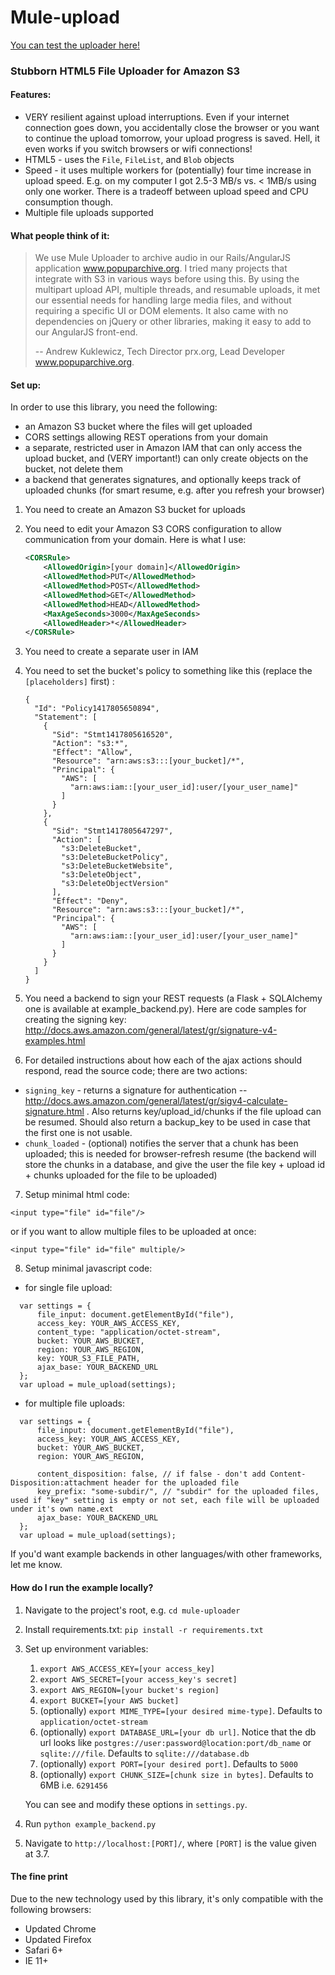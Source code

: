 Mule-upload
===========

[You can test the uploader here!](http://mule-uploader.com/)

### Stubborn HTML5 File Uploader for Amazon S3

#### Features:

* VERY resilient against upload interruptions. Even if your internet connection goes down, you accidentally close the browser or you want to continue the upload tomorrow, your upload progress is saved. Hell, it even works if you switch browsers or wifi connections!
* HTML5 - uses the `File`, `FileList`, and `Blob` objects
* Speed - it uses multiple workers for (potentially) four time increase in upload speed. E.g. on my computer I got 2.5-3 MB/s vs. < 1MB/s using only one worker. There is a tradeoff between upload speed and CPU consumption though.
* Multiple file uploads supported

#### What people think of it:

> We use Mule Uploader to archive audio in our Rails/AngularJS application www.popuparchive.org. I tried many projects that integrate with S3 in various ways before using this. By using the multipart upload API, multiple threads, and resumable uploads, it met our essential needs for handling large media files, and without requiring a specific UI or DOM elements.  It also came with no dependencies on jQuery or other libraries, making it easy to add to our AngularJS front-end.
>
> -- Andrew Kuklewicz, Tech Director prx.org, Lead Developer www.popuparchive.org.


#### Set up:

In order to use this library, you need the following:

* an Amazon S3 bucket where the files will get uploaded
* CORS settings allowing REST operations from your domain
* a separate, restricted user in Amazon IAM that can only access the upload bucket, and (VERY important!) can only create objects on the bucket, not delete them
* a backend that generates signatures, and optionally keeps track of uploaded chunks (for smart resume, e.g. after you refresh your browser)

1. You need to create an Amazon S3 bucket for uploads
2. You need to edit your Amazon S3 CORS configuration to allow communication from your domain. Here is what I use:

     ```xml
     <CORSRule>
         <AllowedOrigin>[your domain]</AllowedOrigin>
         <AllowedMethod>PUT</AllowedMethod>
         <AllowedMethod>POST</AllowedMethod>
         <AllowedMethod>GET</AllowedMethod>
         <AllowedMethod>HEAD</AllowedMethod>
         <MaxAgeSeconds>3000</MaxAgeSeconds>
         <AllowedHeader>*</AllowedHeader>
     </CORSRule>
     ```

3. You need to create a separate user in IAM

4. You need to set the bucket's policy to something like this (replace the `[placeholders]` first) :

     ```
     {
       "Id": "Policy1417805650894",
       "Statement": [
         {
           "Sid": "Stmt1417805616520",
           "Action": "s3:*",
           "Effect": "Allow",
           "Resource": "arn:aws:s3:::[your_bucket]/*",
           "Principal": {
             "AWS": [
               "arn:aws:iam::[your_user_id]:user/[your_user_name]"
             ]
           }
         },
         {
           "Sid": "Stmt1417805647297",
           "Action": [
             "s3:DeleteBucket",
             "s3:DeleteBucketPolicy",
             "s3:DeleteBucketWebsite",
             "s3:DeleteObject",
             "s3:DeleteObjectVersion"
           ],
           "Effect": "Deny",
           "Resource": "arn:aws:s3:::[your_bucket]/*",
           "Principal": {
             "AWS": [
               "arn:aws:iam::[your_user_id]:user/[your_user_name]"
             ]
           }
         }
       ]
     }
     ```

5. You need a backend to sign your REST requests (a Flask + SQLAlchemy one is available at example_backend.py).
Here are code samples for creating the signing key: http://docs.aws.amazon.com/general/latest/gr/signature-v4-examples.html

6. For detailed instructions about how each of the ajax actions should respond, read the source code; there are two actions:
  * `signing_key` - returns a signature for authentication -- http://docs.aws.amazon.com/general/latest/gr/sigv4-calculate-signature.html . Also returns key/upload\_id/chunks if the file upload can be resumed. Should also return a backup\_key to be used in case that the first one is not usable.
  * `chunk_loaded` - (optional) notifies the server that a chunk has been uploaded; this is needed for browser-refresh resume (the backend will store the chunks in a database, and give the user the file key + upload id + chunks uploaded for the file to be uploaded)

7. Setup minimal html code:
  ```
  <input type="file" id="file"/>
  ```
  or if you want to allow multiple files to be uploaded at once:
  ```
  <input type="file" id="file" multiple/>
  ```
8. Setup minimal javascript code:
  * for single file upload:
  ```
    var settings = {
        file_input: document.getElementById("file"),
        access_key: YOUR_AWS_ACCESS_KEY,
        content_type: "application/octet-stream",
        bucket: YOUR_AWS_BUCKET,
        region: YOUR_AWS_REGION,
        key: YOUR_S3_FILE_PATH,
        ajax_base: YOUR_BACKEND_URL
    };
    var upload = mule_upload(settings);
  ```
  * for multiple file uploads:
  ```
    var settings = {
        file_input: document.getElementById("file"),
        access_key: YOUR_AWS_ACCESS_KEY,
        bucket: YOUR_AWS_BUCKET,
        region: YOUR_AWS_REGION,

        content_disposition: false, // if false - don't add Content-Disposition:attachment header for the uploaded file
        key_prefix: "some-subdir/", // "subdir" for the uploaded files, used if "key" setting is empty or not set, each file will be uploaded under it's own name.ext
        ajax_base: YOUR_BACKEND_URL
    };
    var upload = mule_upload(settings);
  ```


If you'd want example backends in other languages/with other frameworks, let me know.


#### How do I run the example locally?

1. Navigate to the project's root, e.g. `cd mule-uploader`
2. Install requirements.txt: `pip install -r requirements.txt`
3. Set up environment variables:
   1. `export AWS_ACCESS_KEY=[your access_key]`
   2. `export AWS_SECRET=[your access_key's secret]`
   3. `export AWS_REGION=[your bucket's region]`
   4. `export BUCKET=[your AWS bucket]`
   5. (optionally) `export MIME_TYPE=[your desired mime-type]`. Defaults to `application/octet-stream`
   6. (optionally) `export DATABASE_URL=[your db url]`. Notice that the db url looks like `postgres://user:password@location:port/db_name` or `sqlite:///file`. Defaults to `sqlite:///database.db`
   7. (optionally) `export PORT=[your desired port]`. Defaults to `5000`
   8. (optionally) `export CHUNK_SIZE=[chunk size in bytes]`. Defaults to 6MB i.e. `6291456`

   You can see and modify these options in `settings.py`.

4. Run `python example_backend.py`
5. Navigate to `http://localhost:[PORT]/`, where `[PORT]` is the value given at 3.7.

#### The fine print

Due to the new technology used by this library, it's only compatible with the following browsers:

* Updated Chrome
* Updated Firefox
* Safari 6+
* IE 11+
